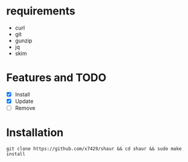# requirements
- curl
- git
- gunzip
- jq
- skim

# Features and TODO
- [x] Install
- [X] Update
- [ ] Remove

# Installation

```vim
git clone https://github.com/x7429/shaur && cd shaur && sudo make install
```
